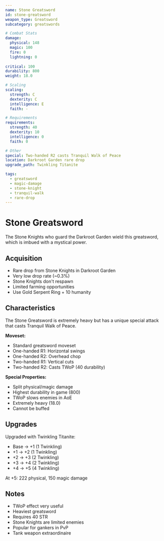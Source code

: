 ```yaml
---
name: Stone Greatsword
id: stone-greatsword
weapon_type: Greatsword
subcategory: greatswords

# Combat Stats
damage:
  physical: 148
  magic: 100
  fire: 0
  lightning: 0
  
critical: 100
durability: 800
weight: 18.0

# Scaling
scaling:
  strength: C
  dexterity: C
  intelligence: E
  faith: -

# Requirements
requirements:
  strength: 40
  dexterity: 10
  intelligence: 0
  faith: 0

# Other
special: Two-handed R2 casts Tranquil Walk of Peace
location: Darkroot Garden rare drop
upgrade_path: Twinkling Titanite

tags:
  - greatsword
  - magic-damage
  - stone-knight
  - tranquil-walk
  - rare-drop
---
```


# Stone Greatsword

The Stone Knights who guard the Darkroot Garden wield this greatsword, which is imbued with a mystical power.

## Acquisition
- Rare drop from Stone Knights in Darkroot Garden
- Very low drop rate (~0.3%)
- Stone Knights don't respawn
- Limited farming opportunities
- Use Gold Serpent Ring + 10 humanity

## Characteristics
The Stone Greatsword is extremely heavy but has a unique special attack that casts Tranquil Walk of Peace.

**Moveset:**
- Standard greatsword moveset
- One-handed R1: Horizontal swings
- One-handed R2: Overhead chop
- Two-handed R1: Vertical cuts
- Two-handed R2: Casts TWoP (40 durability)

**Special Properties:**
- Split physical/magic damage
- Highest durability in game (800)
- TWoP slows enemies in AoE
- Extremely heavy (18.0)
- Cannot be buffed

## Upgrades
Upgraded with Twinkling Titanite:
- Base → +1 (1 Twinkling)
- +1 → +2 (1 Twinkling)
- +2 → +3 (2 Twinkling)
- +3 → +4 (2 Twinkling)
- +4 → +5 (4 Twinkling)

At +5: 222 physical, 150 magic damage

## Notes
- TWoP effect very useful
- Heaviest greatsword
- Requires 40 STR
- Stone Knights are limited enemies
- Popular for gankers in PvP
- Tank weapon extraordinaire